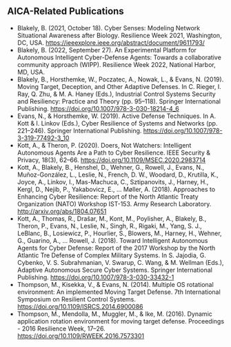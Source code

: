 ## AICA-Related Publications ##

* Blakely, B. (2021, October 18). Cyber Senses: Modeling Network Situational Awareness after Biology. Resilience Week 2021, Washington, DC, USA. https://ieeexplore.ieee.org/abstract/document/9611793/
* Blakely, B. (2022, September 27). An Experimental Platform for Autonomous Intelligent Cyber-Defense Agents: Towards a collaborative community approach (WIPP). Resilience Week 2022, National Harbor, MD, USA.
* Blakely, B., Horsthemke, W., Poczatec, A., Nowak, L., & Evans, N. (2019). Moving Target, Deception, and Other Adaptive Defenses. In C. Rieger, I. Ray, Q. Zhu, & M. A. Haney (Eds.), Industrial Control Systems Security and Resiliency: Practice and Theory (pp. 95–118). Springer International Publishing. https://doi.org/10.1007/978-3-030-18214-4_6
* Evans, N., & Horsthemke, W. (2019). Active Defense Techniques. In A. Kott & I. Linkov (Eds.), Cyber Resilience of Systems and Networks (pp. 221–246). Springer International Publishing. https://doi.org/10.1007/978-3-319-77492-3_10
* Kott, A., & Theron, P. (2020). Doers, Not Watchers: Intelligent Autonomous Agents Are a Path to Cyber Resilience. IEEE Security & Privacy, 18(3), 62–66. https://doi.org/10.1109/MSEC.2020.2983714
* Kott, A., Blakely, B., Henshel, D., Wehner, G., Rowell, J., Evans, N., Muñoz-González, L., Leslie, N., French, D. W., Woodard, D., Krutilla, K., Joyce, A., Linkov, I., Mas-Machuca, C., Sztipanovits, J., Harney, H., Kergl, D., Nejib, P., Yakabovicz, E., … Møller, A. (2018). Approaches to Enhancing Cyber Resilience: Report of the North Atlantic Treaty Organization (NATO) Workshop IST-153. Army Research Laboratory. http://arxiv.org/abs/1804.07651
* Kott, A., Thomas, R., Drašar, M., Kont, M., Poylisher, A., Blakely, B., Theron, P., Evans, N., Leslie, N., Singh, R., Rigaki, M., Yang, S. J., LeBlanc, B., Losiewicz, P., Hourlier, S., Blowers, M., Harney, H., Wehner, G., Guarino, A., … Rowell, J. (2018). Toward Intelligent Autonomous Agents for Cyber Defense: Report of the 2017 Workshop by the North Atlantic Tre Defense of Complex Military Systems. In S. Jajodia, G. Cybenko, V. S. Subrahmanian, V. Swarup, C. Wang, & M. Wellman (Eds.), Adaptive Autonomous Secure Cyber Systems. Springer International Publishing. https://doi.org/10.1007/978-3-030-33432-1
* Thompson, M., Kisekka, V., & Evans, N. (2014). Multiple OS rotational environment: An implemented Moving Target Defense. 7th International Symposium on Resilient Control Systems. https://doi.org/10.1109/ISRCS.2014.6900086
* Thompson, M., Mendolla, M., Muggler, M., & Ike, M. (2016). Dynamic application rotation environment for moving target defense. Proceedings - 2016 Resilience Week, 17–26. https://doi.org/10.1109/RWEEK.2016.7573301
